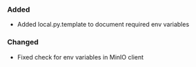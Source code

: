 ### Added

- Added local.py.template to document required env variables

### Changed

- Fixed check for env variables in MinIO client